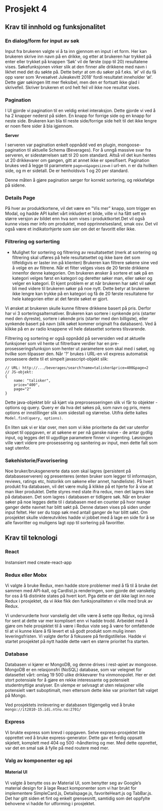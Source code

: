 # Prosjekt 4

## Krav til innhold og funksjonalitet

### En dialog/form for input av søk

Input fra brukeren valgte vi å ta inn gjennom en input i et form. Her kan brukeren skrive inn navn på en drikke, og etter at brukeren har trykket på enter eller trykket på knappen ‘Søk’ vil de første (opp til 20) resultatene vises. Søkefunksjonen virker slik at den finner alle drikkene med navn i likhet med det du søkte på. Dette betyr at om du søker på f.eks. ‘øl’ vil du få opp varer som ‘Arvesølvet Juleakevitt 2018’ fordi resultatet inneholder ‘øl’. Dette gjør søkingen litt mer fleksibel, men den er fortsatt ikke glad i skrivefeil. Skriver brukeren et ord helt feil vil ikke noe resultat vises. 

### Pagination
I UI gjorde vi pagination til en veldig enkel interaksjon. Dette gjorde vi ved å ha 2 knapper nederst på siden. En knapp for forrige side og en knapp for neste side. Brukeren kan bla til neste side/forrige side helt til det ikke lengre er noen flere sider å bla igjennom. 

**Server**

I serveren var pagination enkelt oppnådd ved en plugin, mongoose-pagination til aktuelle Schema (Beverages). For å unngå massive svar fra serveren, er sidestørrelsen satt til 20 som standard. Altså vil det kun hentes ut 20 drikkevarer om gangen, gitt at annet ikke er spesifisert.
Pagination brukes ved å legge til parametere ```page=n&pagesize=m``` i url-en. n er da hvilken side, og m er sidetall. De er henholdsvis 1 og 20 per standard.

Denne måten å gjøre pagination sørger for korrekt sortering, og rekkefølge på sidene.

### Details Page
På hver av produktkortene, vil det være en "Vis mer" knapp, som trigger en Modal, og hadde API kallet vårt inkludert et bilde, ville vi ha fått sett en større versjon av bildet enn hva som vises i produktkortet.Det vil også kunne vises mer info om produktet, med opprinnelsesland, smak osv. Det vil også være et indikatorhjerte som sier om det er favoritt eller ikke.
    

### Filtrering og sorterting
* Mulighet for sortering og filtrering av resultatsettet (merk at sortering og filtrering skal utføres på hele resultatsettet og ikke bare det som tilfeldigvis er laster inn på klienten)
Brukeren kan filtrere søkene sine ved å velge en av filtrene. Når et filter velges vises de 20 første drikkene innenfor denne kategorien. Om brukeren ønsker å sortere et søk på en kategori velges først en kategori og deretter søker man, eller søker og velger en kategori.
Et kjent problem er at når brukeren har søkt vil søket bli med videre til brukeren søker på noe nytt. Dette betyr at brukeren ikke lengre kan trykke på en kategori og få de 20 første resultatene for hele kategorien etter at det første søket er gjort. 

Vi ønsket at brukeren skulle kunne filtrere drikkene basert på pris. Derfor har vi 3 sorteringsalternativer. Brukeren kan sortere i synkende pris (starter med den dyreste), sortere i økende pris (starter med den billigste), eller synkende basert på navn (slik søket kommer originalt fra databasen). Ved å klikke på en av radio knappene vil hele datasettet sorteres tilsvarende.

Filtrering og sortering er også oppnådd på serversiden ved at aktuelle funksjoner som vil hente ut filtrerbare verdier har en pre-prosesseringsfunksjon som henter ut parametere som skal med i søket, og hvilke som tilpasser den.
Når '?' brukes i URL-en vil express automatisk prosessere dette til et simpelt javascript-objekt slik:
```
// URL: http://.../beverages/search?name=talisker&price=400&page=2
// JS-objekt:
{
    name: "talisker",
    price="400",
    page="2"
}
```
Dette java-objektet blir så kjørt via preprosesseringen slik vi får to objekter - options og query. Query er da hva det søkes på, som navn og pris, mens options er innstillinger slik som sidestall og størrelse.
Utifra dette kalles ```Model.find(query, options)```.

En liten sak vi er klar over, men som vi ikke prioriterte da det var utenfor skopet til oppgaven, er at søkene er per nå ganske naive - de antar gydlig input, og legges det til ugydlige parametere finner vi ingenting.
Løsningen ville vært videre pre-prosessering og sanitering av input, men dette falt som sagt utenfor.

### Søkehistorie/Favorisering
 Noe bruker/bruksgenererte data som skal lagres (persistent på databaseserveren) og  presenteres (enten bruker som legger til informasjon, reviews, ratings etc, historikk om søkene eller annet, handleliste).
På hvert produkt fra databasen, vil det være mulig å klikke på et hjerte for å vise at man liker produktet. Dette styres med state ifra redux, men det lagres ikke på databasen. Det som lagres i databasen er tidligere søk.
Når en bruker søker på noe legges dette til i databasen med en counter på hvor mange ganger dette navnet har blitt søkt på. Denne dataen vises på siden under input feltet. Her ser du topp søk med antall ganger de har blitt søkt. 
Om prosjektet skulle videreutvikles hadde vi jobbet med å lage en side for å se alle favoritter og muligens lagt opp til sortering på favoritter.

## Krav til teknologi

### React
Instansiert med create-react-app

### Redux eller Mobx
Vi valgte å bruke Redux, men hadde store problemer med å få til å bruke det sammen med API-kall, og Cardlist.js renderingen, som gjorde det vanskelig for oss å få distinkte states på hvert kort. Pga dette er det ikke lagt inn noe Redux i prosjektet, da vi ikke fikk den funksjonaliteten vi ville med bruk av Redux. 

Vi undervurderte hvor vanskelig det ville være å sette opp Redux, og innså for sent at dette var mer komplisert enn vi hadde trodd. Arbeidet med å gjøre om hele prosjektet til å være i Redux viste seg å være for omfattende til at vi kunne klare å få levert et så godt produkt som mulig innen leveringsfristen. 
Vi valgte derfor å fokusere på ferdigstillelse. Hadde vi startet prosjektet på nytt hadde dette vært en større prioritet fra starten. 

### Database
Databasen vi kjører er MongoDB, og denne drives i rest-apiet av mongoose. MongoDB er en relasjonsfri (NoSQL) database, som var velegnet for datasettet vårt: omlag 19 500 ulike
drikkevarer fra vinmonopolet. Her er det stort potensiale for å gjøre en rekke interessante og potensielt studentnyttige analyser. En ulempe er selvsagt at uten
relasjoner ville potensielt vært suboptimalt, men ettersom dette ikke var prioritert falt valget på Mongo.

Ved prosjektets innlevering er databasen tilgjengelig ved å bruke ``` mongo://it2810-15.idi.ntnu.no:2701/ ```

### Express
Vi brukte express som krevd i oppgaven. Selve express-prosjektet ble opprettet ved å bruke express-generator. Dette gav et ferdig oppsatt skjelett,
komplett med 404 og 500 -håndtering og mer. Med dette opprettet, var det en smal sak å fylle på med routere med mer.

### Valg av komponenter og api
#### Material UI
Vi valgte å benytte oss av Material UI, som benytter seg av Google’s material design for å lage React komponenter som vi har brukt for implementere SimpleCard.js, Detailspage.js, favoriteHeart.js og TabBar.js. Det har gitt siden et fint og enkelt grensesnitt, samtidig som det oppfylte behovene vi hadde for utforming i prosjektet.





